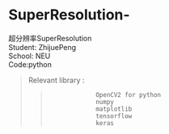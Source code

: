 # SuperResolution-
超分辨率SuperResolution   
Student: ZhijuePeng  
School: NEU  
Code:python  
>Relevant library :
>>                  OpenCV2 for python  
>>                  numpy  
>>                  matplotlib  
>>                  tensorflow  
>>                  keras  
